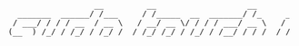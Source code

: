 <pre>
                   __         __                   __                              __                    __   __       __ 
   _______  ______/ /___     / /_____  __  _______/ /_     __  ______  __  _______/ /_  ___  ____ ______/ /_ / /__  __/ /_
  / ___/ / / / __  / __ \   / __/ __ \/ / / / ___/ __ \   / / / / __ \/ / / / ___/ __ \/ _ \/ __ `/ ___/ __// __/ |/_/ __/
 (__  ) /_/ / /_/ / /_/ /  / /_/ /_/ / /_/ / /__/ / / /  / /_/ / /_/ / /_/ / /  / / / /  __/ /_/ / /  / /__/ /__>  </ /_  
/____/\__,_/\__,_/\____/   \__/\____/\__,_/\___/_/ /_/   \__, /\____/\__,_/_/  /_/ /_/\___/\__,_/_/   \__(_)__/_/|_|\__/  
                                                        /____/                                                            

</pre>

